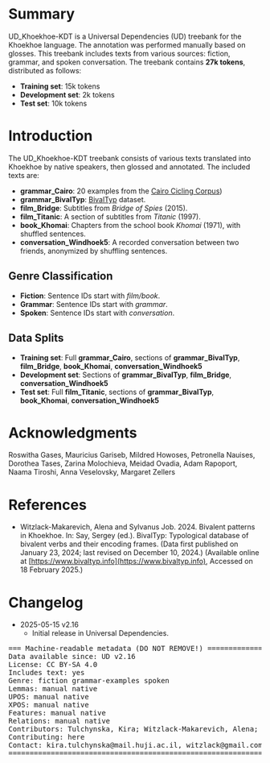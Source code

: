 # Summary

UD\_Khoekhoe-KDT is a Universal Dependencies (UD) treebank for the Khoekhoe language. The annotation was performed manually based on glosses. This treebank includes texts from various sources: fiction, grammar, and spoken conversation. The treebank contains **27k tokens**, distributed as follows:

- **Training set**: 15k tokens
- **Development set**: 2k tokens
- **Test set**: 10k tokens

# Introduction

The UD\_Khoekhoe-KDT treebank consists of various texts translated into Khoekhoe by native speakers, then glossed and annotated. The included texts are:

- **grammar\_Cairo**: 20 examples from the [Cairo Cicling Corpus](https://github.com/UniversalDependencies/cairo/blob/master/translations.txt))
- **grammar\_BivalTyp**: [BivalTyp](https\://www\.bivaltyp.info/languages/descriptions/Khoekhoe.html) dataset.
- **film\_Bridge**: Subtitles from *Bridge of Spies* (2015).
- **film\_Titanic**: A section of subtitles from *Titanic* (1997).
- **book\_Khomai**: Chapters from the school book *Khomai* (1971), with shuffled sentences.
- **conversation\_Windhoek5**: A recorded conversation between two friends, anonymized by shuffling sentences.

## Genre Classification

- **Fiction**: Sentence IDs start with *film/book*.
- **Grammar**: Sentence IDs start with *grammar*.
- **Spoken**: Sentence IDs start with *conversation*.

## Data Splits

- **Training set**: Full **grammar\_Cairo**, sections of **grammar\_BivalTyp**, **film\_Bridge**, **book\_Khomai**, **conversation\_Windhoek5**
- **Development set**: Sections of **grammar\_BivalTyp**, **film\_Bridge**, **conversation\_Windhoek5**
- **Test set**: Full **film\_Titanic**, sections of **grammar\_BivalTyp**, **book\_Khomai**, **conversation\_Windhoek5**

# Acknowledgments

Roswitha Gases, Mauricius Gariseb, Mildred Howoses, Petronella Nauises, Dorothea Tases, Zarina Molochieva, Meidad Ovadia, Adam Rapoport, Naama Tiroshi, Anna Veselovsky, Margaret Zellers

# References

* Witzlack-Makarevich, Alena and Sylvanus Job. 2024. Bivalent patterns in Khoekhoe. In: Say, Sergey (ed.). BivalTyp: Typological database of bivalent verbs and their encoding frames. (Data first published on January 23, 2024; last revised on December 10, 2024.) (Available online at [https://www.bivaltyp.info](https://www.bivaltyp.info), Accessed on 18 February 2025.)

# Changelog

* 2025-05-15 v2.16
  * Initial release in Universal Dependencies.


<pre>
=== Machine-readable metadata (DO NOT REMOVE!) ================================
Data available since: UD v2.16
License: CC BY-SA 4.0
Includes text: yes
Genre: fiction grammar-examples spoken
Lemmas: manual native
UPOS: manual native
XPOS: manual native
Features: manual native
Relations: manual native
Contributors: Tulchynska, Kira; Witzlack-Makarevich, Alena; Job, Sylvanus; Michael Hahn
Contributing: here
Contact: kira.tulchynska@mail.huji.ac.il, witzlack@gmail.com
===============================================================================
</pre>
